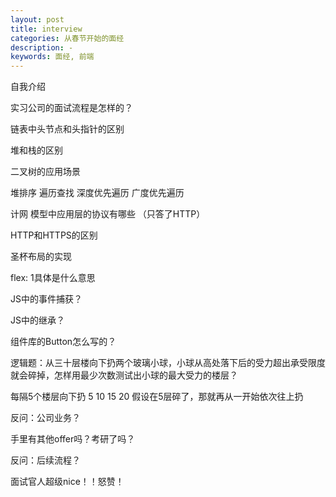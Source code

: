 ```yaml
---
layout: post
title: interview
categories: 从春节开始的面经
description: -
keywords: 面经, 前端
---
```


自我介绍

实习公司的面试流程是怎样的？

链表中头节点和头指针的区别

堆和栈的区别

二叉树的应用场景

堆排序 遍历查找 深度优先遍历 广度优先遍历

计网 模型中应用层的协议有哪些 （只答了HTTP）

HTTP和HTTPS的区别

圣杯布局的实现

flex: 1具体是什么意思

JS中的事件捕获？

JS中的继承？

组件库的Button怎么写的？

逻辑题：从三十层楼向下扔两个玻璃小球，小球从高处落下后的受力超出承受限度就会碎掉，怎样用最少次数测试出小球的最大受力的楼层？

每隔5个楼层向下扔 5 10 15 20   假设在5层碎了，那就再从一开始依次往上扔

反问：公司业务？

手里有其他offer吗？考研了吗？

反问：后续流程？



面试官人超级nice！！怒赞！
